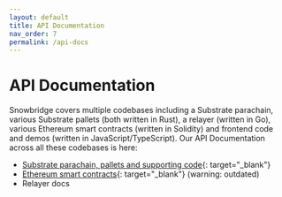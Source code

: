 ```yaml
---
layout: default
title: API Documentation
nav_order: 7
permalink: /api-docs
---
```


# API Documentation

Snowbridge covers multiple codebases including a Substrate parachain, various Substrate pallets (both written in Rust), a relayer (written in Go), various Ethereum smart contracts (written in Solidity) and frontend code and demos (written in JavaScript/TypeScript). Our API Documentation across all these codebases is here:

- [Substrate parachain, pallets and supporting code](https://snowbridge-rust-docs.snowfork.com/){: target="\_blank"}
- [Ethereum smart contracts](https://github.com/Snowfork/polkadot-ethereum/tree/main/ethereum/docs){: target="\_blank"} (warning: outdated)
- Relayer docs
